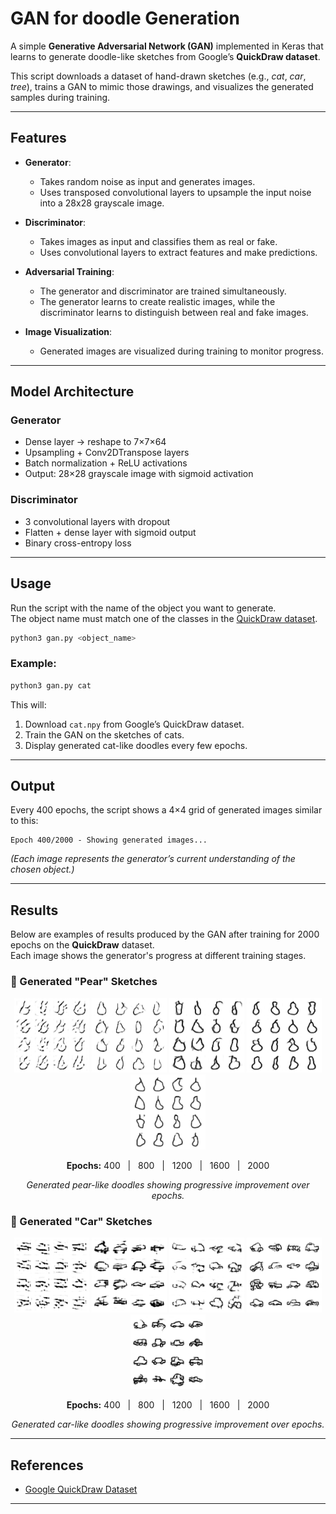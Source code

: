 # GAN for doodle Generation

A simple **Generative Adversarial Network (GAN)** implemented in Keras that learns to generate doodle-like sketches from Google’s **QuickDraw dataset**.  

This script downloads a dataset of hand-drawn sketches (e.g., *cat*, *car*, *tree*), trains a GAN to mimic those drawings, and visualizes the generated samples during training.


---

## Features

- **Generator**:
  - Takes random noise as input and generates images.
  - Uses transposed convolutional layers to upsample the input noise into a 28x28 grayscale image.

- **Discriminator**:
  - Takes images as input and classifies them as real or fake.
  - Uses convolutional layers to extract features and make predictions.

- **Adversarial Training**:
  - The generator and discriminator are trained simultaneously.
  - The generator learns to create realistic images, while the discriminator learns to distinguish between real and fake images.

- **Image Visualization**:
  - Generated images are visualized during training to monitor progress.

---

## Model Architecture

### **Generator**
- Dense layer → reshape to 7×7×64  
- Upsampling + Conv2DTranspose layers  
- Batch normalization + ReLU activations  
- Output: 28×28 grayscale image with sigmoid activation  

### **Discriminator**
- 3 convolutional layers with dropout  
- Flatten + dense layer with sigmoid output  
- Binary cross-entropy loss  

---

## Usage

Run the script with the name of the object you want to generate.  
The object name must match one of the classes in the [QuickDraw dataset](https://github.com/googlecreativelab/quickdraw-dataset).

```bash
python3 gan.py <object_name>
```

### Example:
```bash
python3 gan.py cat
```

This will:
1. Download `cat.npy` from Google’s QuickDraw dataset.  
2. Train the GAN on the sketches of cats.  
3. Display generated cat-like doodles every few epochs.  

---

## Output

Every 400 epochs, the script shows a 4×4 grid of generated images similar to this:

```
Epoch 400/2000 - Showing generated images...
```

*(Each image represents the generator’s current understanding of the chosen object.)*

---

## Results

Below are examples of results produced by the GAN after training for 2000 epochs on the **QuickDraw** dataset.  
Each image shows the generator's progress at different training stages.

### 🍐 Generated "Pear" Sketches
<p align="center">
  <img src="results/pear1.png" width="120"/>
  <img src="results/pear2.png" width="120"/>
  <img src="results/pear3.png" width="120"/>
  <img src="results/pear4.png" width="120"/>
  <img src="results/pear5.png" width="120"/>
</p>
<p align="center">
  <b>Epochs:</b> 400 &nbsp;&nbsp;|&nbsp;&nbsp; 800 &nbsp;&nbsp;|&nbsp;&nbsp; 1200 &nbsp;&nbsp;|&nbsp;&nbsp; 1600 &nbsp;&nbsp;|&nbsp;&nbsp; 2000
</p>
<p align="center"><em>Generated pear-like doodles showing progressive improvement over epochs.</em></p>

### 🚗 Generated "Car" Sketches
<p align="center">
  <img src="results/car1.png" width="120"/>
  <img src="results/car2.png" width="120"/>
  <img src="results/car3.png" width="120"/>
  <img src="results/car4.png" width="120"/>
  <img src="results/car5.png" width="120"/>
</p>
<p align="center">
  <b>Epochs:</b> 400 &nbsp;&nbsp;|&nbsp;&nbsp; 800 &nbsp;&nbsp;|&nbsp;&nbsp; 1200 &nbsp;&nbsp;|&nbsp;&nbsp; 1600 &nbsp;&nbsp;|&nbsp;&nbsp; 2000
</p>
<p align="center"><em>Generated car-like doodles showing progressive improvement over epochs.</em></p>

---

## References

- [Google QuickDraw Dataset](https://github.com/googlecreativelab/quickdraw-dataset)

---

